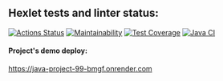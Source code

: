 ## Hexlet tests and linter status:
[![Actions Status](https://github.com/IPetrovRed/java-project-99/actions/workflows/hexlet-check.yml/badge.svg)](https://github.com/IPetrovRed/java-project-99/actions)
[![Maintainability](https://api.codeclimate.com/v1/badges/3250d35d5a70759b8096/maintainability)](https://codeclimate.com/github/IPetrovRed/java-project-99/maintainability)
[![Test Coverage](https://api.codeclimate.com/v1/badges/3250d35d5a70759b8096/test_coverage)](https://codeclimate.com/github/IPetrovRed/java-project-99/test_coverage)
[![Java CI](https://github.com/IPetrovRed/java-project-99/actions/workflows/Build.yml/badge.svg?branch=main)](https://github.com/IPetrovRed/java-project-99/actions/workflows/Build.yml)

#### Project's demo deploy:
https://java-project-99-bmgf.onrender.com

